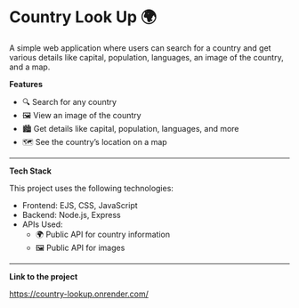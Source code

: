 # Country Look Up 🌍

A simple web application where users can search for a country and get various details like capital, population, languages, an image of the country, and a map.

**Features**

- 🔍 Search for any country
- 🖼️ View an image of the country
- 🏙️ Get details like capital, population, languages, and more
- 🗺️ See the country’s location on a map
___

**Tech Stack**

This project uses the following technologies:

- Frontend: EJS, CSS, JavaScript
- Backend: Node.js, Express
- APIs Used:
    - 🌍 Public API for country information
    - 🖼️ Public API for images
___

**Link to the project**

https://country-lookup.onrender.com/
